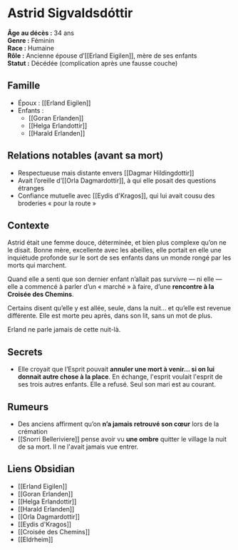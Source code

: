 # Astrid Sigvaldsdóttir

**Âge au décès :** 34 ans  
**Genre :** Féminin  
**Race :** Humaine  
**Rôle :** Ancienne épouse d’[[Erland Eigilen]], mère de ses enfants  
**Statut :** Décédée (complication après une fausse couche)

## Famille
- Époux : [[Erland Eigilen]]  
- Enfants :  
  - [[Goran Erlanden]]  
  - [[Helga Erlandottir]]  
  - [[Harald Erlanden]]

## Relations notables (avant sa mort)
- Respectueuse mais distante envers [[Dagmar Hildingdottir]]  
- Avait l’oreille d’[[Orla Dagmardottir]], à qui elle posait des questions étranges  
- Confiance mutuelle avec [[Eydis d'Kragos]], qui lui avait cousu des broderies « pour la route »

## Contexte
Astrid était une femme douce, déterminée, et bien plus complexe qu’on ne le disait. Bonne mère, excellente avec les abeilles, elle portait en elle une inquiétude profonde sur le sort de ses enfants dans un monde rongé par les morts qui marchent.

Quand elle a senti que son dernier enfant n’allait pas survivre — ni elle — elle a commencé à parler d’un « marché » à faire, d’une **rencontre à la Croisée des Chemins**.

Certains disent qu’elle y est allée, seule, dans la nuit… et qu’elle est revenue différente. Elle est morte peu après, dans son lit, sans un mot de plus.

Erland ne parle jamais de cette nuit-là.

## Secrets
- Elle croyait que l’Esprit pouvait **annuler une mort à venir… si on lui donnait autre chose à la place**. En échange, l'esprit voulait l'esprit de ses trois autres enfants. Elle a refusé. Seul son mari est au courant.

## Rumeurs
- Des anciens affirment qu’on **n’a jamais retrouvé son cœur** lors de la crémation  
- [[Snorri Belleriviere]] pense avoir vu **une ombre** quitter le village la nuit de sa mort. Il ne l'avait jamais vue entrer.  

## Liens Obsidian
- [[Erland Eigilen]]  
- [[Goran Erlanden]]  
- [[Helga Erlandottir]]  
- [[Harald Erlanden]]  
- [[Orla Dagmardottir]]  
- [[Eydis d'Kragos]]  
- [[Croisée des Chemins]]  
- [[Eldrheim]]
